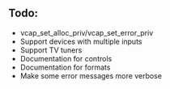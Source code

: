 Todo:
---------

* vcap_set_alloc_priv/vcap_set_error_priv
* Support devices with multiple inputs
* Support TV tuners
* Documentation for controls
* Documentation for formats
* Make some error messages more verbose
